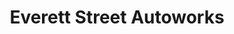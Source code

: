 ---
title: "Everett Street Autoworks"
url: /portland/everett-street-autoworks/
shop: Autowerkstatt
---